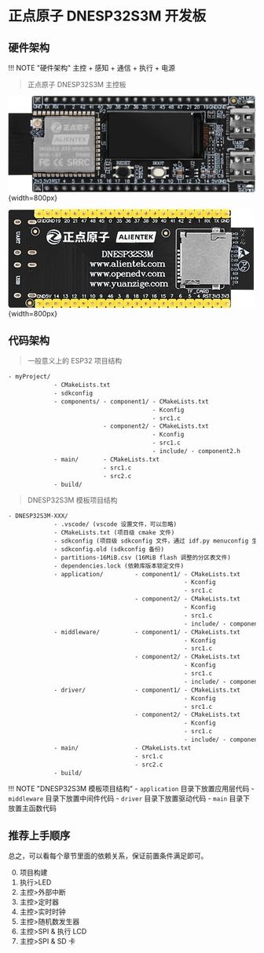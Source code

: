 # 正点原子 DNESP32S3M 开发板

## 硬件架构

!!! NOTE "硬件架构"
    主控 + 感知 + 通信 + 执行 + 电源
 
>正点原子 DNESP32S3M 主控板

![DNESP32S3M](DNESP32S3M.png){width=800px}

![DNESP32S3M-BACK](DNESP32S3M-BACK.png){width=800px}

## 代码架构

>一般意义上的 ESP32 项目结构

```txt
- myProject/
             - CMakeLists.txt
             - sdkconfig
             - components/ - component1/ - CMakeLists.txt
                                         - Kconfig
                                         - src1.c
                           - component2/ - CMakeLists.txt
                                         - Kconfig
                                         - src1.c
                                         - include/ - component2.h
             - main/       - CMakeLists.txt
                           - src1.c
                           - src2.c
             - build/

```

>DNESP32S3M 模板项目结构

```txt
- DNESP32S3M-XXX/
             - .vscode/ (vscode 设置文件，可以忽略)
             - CMakeLists.txt (项目级 cmake 文件)
             - sdkconfig (项目级 sdkconfig 文件，通过 idf.py menuconfig 生成)
             - sdkconfig.old (sdkconfig 备份)
             - partitions-16MiB.csv (16MiB flash 调整的分区表文件)
             - dependencies.lock (依赖库版本锁定文件)
             - application/         - component1/ - CMakeLists.txt
                                                  - Kconfig
                                                  - src1.c
                                    - component2/ - CMakeLists.txt
                                                  - Kconfig
                                                  - src1.c
                                                  - include/ - component2.h
             - middleware/          - component1/ - CMakeLists.txt
                                                  - Kconfig
                                                  - src1.c
                                    - component2/ - CMakeLists.txt
                                                  - Kconfig
                                                  - src1.c
                                                  - include/ - component2.h
             - driver/              - component1/ - CMakeLists.txt
                                                  - Kconfig
                                                  - src1.c
                                    - component2/ - CMakeLists.txt
                                                  - Kconfig
                                                  - src1.c
                                                  - include/ - component2.h
             - main/                - CMakeLists.txt
                                    - src1.c
                                    - src2.c
             - build/

```

!!! NOTE "DNESP32S3M 模板项目结构"
    - `application` 目录下放置应用层代码
    - `middleware` 目录下放置中间件代码
    - `driver` 目录下放置驱动代码
    - `main` 目录下放置主函数代码

## 推荐上手顺序

总之，可以看每个章节里面的依赖关系，保证前置条件满足即可。

0. 项目构建
1. 执行>LED
2. 主控>外部中断
3. 主控>定时器
4. 主控>实时时钟
5. 主控>随机数发生器
6. 主控>SPI & 执行 LCD
7. 主控>SPI & SD 卡

